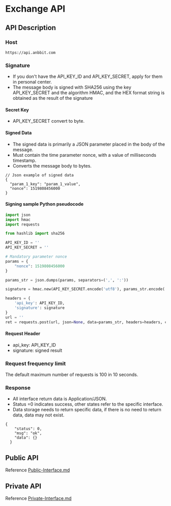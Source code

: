 # Exchange API

## API Description

### Host

    https://api.anbbit.com

### Signature

* If you don't have the API_KEY_ID and API_KEY_SECRET, apply for them in personal center.
* The message body is signed with SHA256 using the key API_KEY_SECRET and the algorithm HMAC, and the HEX format string is obtained as the result of the signature

#### Secret Key

* API_KEY_SECRET convert to byte.

#### Signed Data

* The signed data is primarily a JSON parameter placed in the body of the message.
* Must contain the time parameter nonce, with a value of milliseconds timestamp.
* Converts the message body to bytes.

```
// Json example of signed data
{
  "param_1_key": "param_1_value",
  "nonce": 1519808456000
}
```

#### Signing sample Python pseudocode

```python
import json
import hmac
import requests

from hashlib import sha256

API_KEY_ID = ''
API_KEY_SECRET = ''

# Mandatory parameter nonce
params = {
    "nonce": 1519808456000
}

params_str = json.dumps(params, separators=(',', ':'))

signature = hmac.new(API_KEY_SECRET.encode('utf8'), params_str.encode('utf8'), sha256).hexdigest()

headers = {
    'api_key': API_KEY_ID,
    'signature': signature
}
url = ''
ret = requests.post(url, json=None, data=params_str, headers=headers, cookies=None)

```

#### Request Header

* api_key: API_KEY_ID
* signature: signed result

### Request frequency limit

The default maximum number of requests is 100 in 10 seconds.

### Response

* All interface return data is Application/JSON.
* Status =0 indicates success, other states refer to the specific interface.
* Data storage needs to return specific data, if there is no need to return data, data may not exist.

```
{
    "status": 0,
    "msg": "ok",
    "data": {}
  }
```

## Public API

Reference [Public-Interface.md](./Public-Interface.md)

## Private API

Reference [Private-Interface.md](./Private-Interface.md)
